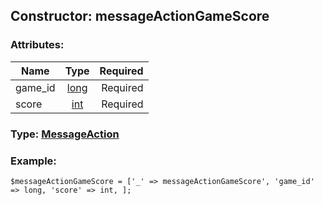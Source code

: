 ## Constructor: messageActionGameScore  

### Attributes:

| Name     |    Type       | Required |
|----------|:-------------:|---------:|
|game\_id|[long](../types/long.md) | Required|
|score|[int](../types/int.md) | Required|


### Type: [MessageAction](../types/MessageAction.md)

### Example:


```
$messageActionGameScore = ['_' => messageActionGameScore', 'game_id' => long, 'score' => int, ];
```